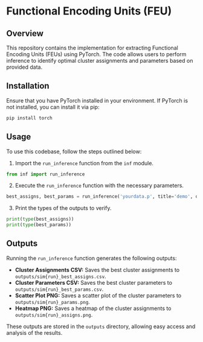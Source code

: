 # Functional Encoding Units (FEU)

## Overview

This repository contains the implementation for extracting Functional Encoding Units (FEUs) using PyTorch. The code allows users to perform inference to identify optimal cluster assignments and parameters based on provided data.

## Installation

Ensure that you have PyTorch installed in your environment. If PyTorch is not installed, you can install it via pip:

```bash
pip install torch
```

## Usage

To use this codebase, follow the steps outlined below:

1. Import the `run_inference` function from the `inf` module.

```python
from inf import run_inference
```

2. Execute the `run_inference` function with the necessary parameters.

```python
best_assigns, best_params = run_inference('yourdata.p', title='demo', device='cpu', iterations=1500, seed=None)
```

3. Print the types of the outputs to verify.

```python
print(type(best_assigns))
print(type(best_params))
```

## Outputs

Running the `run_inference` function generates the following outputs:

- **Cluster Assignments CSV:** Saves the best cluster assignments to `outputs/sim{run}_best_assigns.csv`.
- **Cluster Parameters CSV:** Saves the best cluster parameters to `outputs/sim{run}_best_params.csv`.
- **Scatter Plot PNG:** Saves a scatter plot of the cluster parameters to `outputs/sim{run}_params.png`.
- **Heatmap PNG:** Saves a heatmap of the cluster assignments to `outputs/sim{run}_assigns.png`.

These outputs are stored in the `outputs` directory, allowing easy access and analysis of the results.